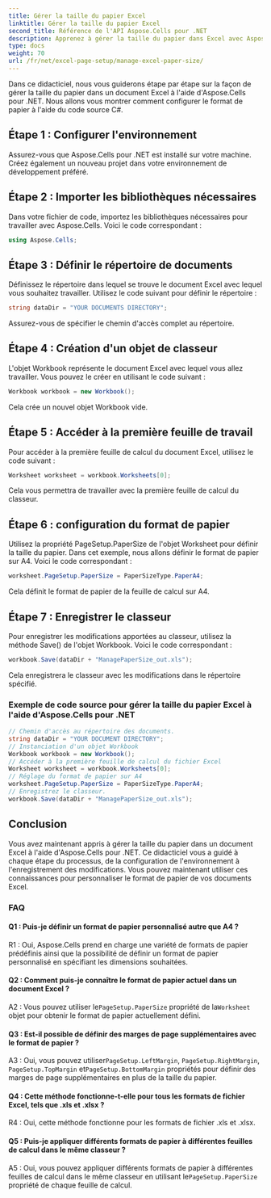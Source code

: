 ```yaml
---
title: Gérer la taille du papier Excel
linktitle: Gérer la taille du papier Excel
second_title: Référence de l'API Aspose.Cells pour .NET
description: Apprenez à gérer la taille du papier dans Excel avec Aspose.Cells pour .NET. Tutoriel étape par étape avec le code source en C#.
type: docs
weight: 70
url: /fr/net/excel-page-setup/manage-excel-paper-size/
---
```

Dans ce didacticiel, nous vous guiderons étape par étape sur la façon de gérer la taille du papier dans un document Excel à l'aide d'Aspose.Cells pour .NET. Nous allons vous montrer comment configurer le format de papier à l'aide du code source C#.

## Étape 1 : Configurer l'environnement

Assurez-vous que Aspose.Cells pour .NET est installé sur votre machine. Créez également un nouveau projet dans votre environnement de développement préféré.

## Étape 2 : Importer les bibliothèques nécessaires

Dans votre fichier de code, importez les bibliothèques nécessaires pour travailler avec Aspose.Cells. Voici le code correspondant :

```csharp
using Aspose.Cells;
```

## Étape 3 : Définir le répertoire de documents

Définissez le répertoire dans lequel se trouve le document Excel avec lequel vous souhaitez travailler. Utilisez le code suivant pour définir le répertoire :

```csharp
string dataDir = "YOUR DOCUMENTS DIRECTORY";
```

Assurez-vous de spécifier le chemin d'accès complet au répertoire.

## Étape 4 : Création d'un objet de classeur

L'objet Workbook représente le document Excel avec lequel vous allez travailler. Vous pouvez le créer en utilisant le code suivant :

```csharp
Workbook workbook = new Workbook();
```

Cela crée un nouvel objet Workbook vide.

## Étape 5 : Accéder à la première feuille de travail

Pour accéder à la première feuille de calcul du document Excel, utilisez le code suivant :

```csharp
Worksheet worksheet = workbook.Worksheets[0];
```

Cela vous permettra de travailler avec la première feuille de calcul du classeur.

## Étape 6 : configuration du format de papier

Utilisez la propriété PageSetup.PaperSize de l'objet Worksheet pour définir la taille du papier. Dans cet exemple, nous allons définir le format de papier sur A4. Voici le code correspondant :

```csharp
worksheet.PageSetup.PaperSize = PaperSizeType.PaperA4;
```

Cela définit le format de papier de la feuille de calcul sur A4.

## Étape 7 : Enregistrer le classeur

Pour enregistrer les modifications apportées au classeur, utilisez la méthode Save() de l'objet Workbook. Voici le code correspondant :

```csharp
workbook.Save(dataDir + "ManagePaperSize_out.xls");
```

Cela enregistrera le classeur avec les modifications dans le répertoire spécifié.

### Exemple de code source pour gérer la taille du papier Excel à l'aide d'Aspose.Cells pour .NET 
```csharp
// Chemin d'accès au répertoire des documents.
string dataDir = "YOUR DOCUMENT DIRECTORY";
// Instanciation d'un objet Workbook
Workbook workbook = new Workbook();
// Accéder à la première feuille de calcul du fichier Excel
Worksheet worksheet = workbook.Worksheets[0];
// Réglage du format de papier sur A4
worksheet.PageSetup.PaperSize = PaperSizeType.PaperA4;
// Enregistrez le classeur.
workbook.Save(dataDir + "ManagePaperSize_out.xls");
```
## Conclusion

Vous avez maintenant appris à gérer la taille du papier dans un document Excel à l'aide d'Aspose.Cells pour .NET. Ce didacticiel vous a guidé à chaque étape du processus, de la configuration de l'environnement à l'enregistrement des modifications. Vous pouvez maintenant utiliser ces connaissances pour personnaliser le format de papier de vos documents Excel.

### FAQ

#### Q1 : Puis-je définir un format de papier personnalisé autre que A4 ?

R1 : Oui, Aspose.Cells prend en charge une variété de formats de papier prédéfinis ainsi que la possibilité de définir un format de papier personnalisé en spécifiant les dimensions souhaitées.

#### Q2 : Comment puis-je connaître le format de papier actuel dans un document Excel ?

 A2 : Vous pouvez utiliser le`PageSetup.PaperSize` propriété de la`Worksheet` objet pour obtenir le format de papier actuellement défini.

#### Q3 : Est-il possible de définir des marges de page supplémentaires avec le format de papier ?

 A3 : Oui, vous pouvez utiliser`PageSetup.LeftMargin`, `PageSetup.RightMargin`, `PageSetup.TopMargin` et`PageSetup.BottomMargin` propriétés pour définir des marges de page supplémentaires en plus de la taille du papier.

#### Q4 : Cette méthode fonctionne-t-elle pour tous les formats de fichier Excel, tels que .xls et .xlsx ?

R4 : Oui, cette méthode fonctionne pour les formats de fichier .xls et .xlsx.

#### Q5 : Puis-je appliquer différents formats de papier à différentes feuilles de calcul dans le même classeur ?

 A5 : Oui, vous pouvez appliquer différents formats de papier à différentes feuilles de calcul dans le même classeur en utilisant le`PageSetup.PaperSize` propriété de chaque feuille de calcul.
